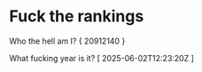 # Fuck the rankings

Who the hell am I?
{ 20912140 }

What fucking year is it?
[ 2025-06-02T12:23:20Z ]
